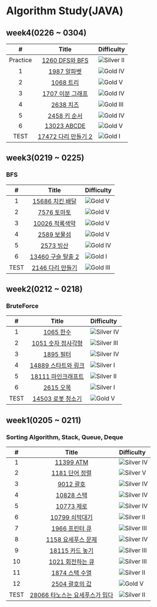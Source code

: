 # Algorithm Study(JAVA)

<!-- ## Java 파일 개수 -->

<!-- JAVA_COUNT_START -->

<!-- - 김성민 폴더의 Java 파일 개수: 0
- 김준영 폴더의 Java 파일 개수: 0
- 김채하 폴더의 Java 파일 개수: 0
- 양찬열 폴더의 Java 파일 개수: 0
- 오혜윤 폴더의 Java 파일 개수: 0
- 이석철 폴더의 Java 파일 개수: 0
- 제갈도현 폴더의 Java 파일 개수: 0
- 최지호 폴더의 Java 파일 개수: 0
- 한민주 폴더의 Java 파일 개수: 0 -->
<!-- JAVA_COUNT_END -->

## week4(0226 ~ 0304)

|    #     |                            Title                             | Difficulty                                                               |
| :------: | :----------------------------------------------------------: | :----------------------------------------------------------------------- |
| Practice |    [1260 DFS와 BFS](https://www.acmicpc.net/problem/1260)    | ![Silver II](https://img.shields.io/badge/SILVER%20II-A3A3A3?style=flat) |
|    1     |     [1987 알파벳](https://www.acmicpc.net/problem/1987)      | ![Gold IV](https://img.shields.io/badge/GOLD%20IV-D5A11E?style=flat)     |
|    2     |      [1068 트리](https://www.acmicpc.net/problem/1068)       | ![Gold V](https://img.shields.io/badge/GOLD%20V-D5A11E?style=flat)       |
|    3     |   [1707 이분 그래프](https://www.acmicpc.net/problem/1707)   | ![Gold IV](https://img.shields.io/badge/GOLD%20IV-D5A11E?style=flat)     |
|    4     |      [2638 치즈](https://www.acmicpc.net/problem/2638)       | ![Gold III](https://img.shields.io/badge/GOLD%20III-D5A11E?style=flat)   |
|    5     |     [2458 키 순서](https://www.acmicpc.net/problem/2458)     | ![Gold IV](https://img.shields.io/badge/GOLD%20IV-D5A11E?style=flat)     |
|    6     |     [13023 ABCDE](https://www.acmicpc.net/problem/13023)     | ![Gold V](https://img.shields.io/badge/GOLD%20V-D5A11E?style=flat)       |
|   TEST   | [17472 다리 만들기 2](https://www.acmicpc.net/problem/17472) | ![Gold I](https://img.shields.io/badge/GOLD%20I-D5A11E?style=flat)       |

## week3(0219 ~ 0225)

### BFS

|  #   |                           Title                            | Difficulty                                                             |
| :--: | :--------------------------------------------------------: | :--------------------------------------------------------------------- |
|  1   |  [15686 치킨 배달](https://www.acmicpc.net/problem/15686)  | ![Gold V](https://img.shields.io/badge/GOLD%20V-D5A11E?style=flat)     |
|  2   |    [7576 토마토](https://www.acmicpc.net/problem/7576)     | ![Gold V](https://img.shields.io/badge/GOLD%20V-D5A11E?style=flat)     |
|  3   |  [10026 적록색약](https://www.acmicpc.net/problem/10026)   | ![Gold V](https://img.shields.io/badge/GOLD%20V-D5A11E?style=flat)     |
|  4   |    [2589 보물섬](https://www.acmicpc.net/problem/2589)     | ![Gold V](https://img.shields.io/badge/GOLD%20IV-D5A11E?style=flat)    |
|  5   |     [2573 빙산](https://www.acmicpc.net/problem/2573)      | ![Gold IV](https://img.shields.io/badge/GOLD%20IV-D5A11E?style=flat)   |
|  6   | [13460 구슬 탈출 2](https://www.acmicpc.net/problem/13460) | ![Gold I](https://img.shields.io/badge/GOLD%20I-D5A11E?style=flat)     |
| TEST |  [2146 다리 만들기](https://www.acmicpc.net/problem/2146)  | ![Gold III](https://img.shields.io/badge/GOLD%20III-D5A11E?style=flat) |

## week2(0212 ~ 0218)

### BruteForce

|  #   |                            Title                             | Difficulty                                                                 |
| :--: | :----------------------------------------------------------: | :------------------------------------------------------------------------- |
|  1   |      [1065 한수](https://www.acmicpc.net/problem/1065)       | ![Silver IV](https://img.shields.io/badge/SILVER%20IV-A3A3A3?style=flat)   |
|  2   |  [1051 숫자 정사각형](https://www.acmicpc.net/problem/1051)  | ![Silver III](https://img.shields.io/badge/SILVER%20III-A3A3A3?style=flat) |
|  3   |      [1895 필터](https://www.acmicpc.net/problem/1895)       | ![Silver IV](https://img.shields.io/badge/SILVER%20IV-A3A3A3?style=flat)   |
|  4   | [14889 스타트와 링크](https://www.acmicpc.net/problem/14889) | ![Silver I](https://img.shields.io/badge/SILVER%20I-A3A3A3?style=flat)     |
|  5   | [18111 마인크래프트](https://www.acmicpc.net/problem/18111)  | ![Silver II](https://img.shields.io/badge/SILVER%20II-A3A3A3?style=flat)   |
|  6   |      [2615 오목](https://www.acmicpc.net/problem/2615)       | ![Silver I](https://img.shields.io/badge/SILVER%20I-A3A3A3?style=flat)     |
| TEST |  [14503 로봇 청소기](https://www.acmicpc.net/problem/14503)  | ![Gold V](https://img.shields.io/badge/GOLD%20V-D5A11E?style=flat)         |

## week1(0205 ~ 0211)

### Sorting Algorithm, Stack, Queue, Deque

|  #   |                                  Title                                  | Difficulty                                                                 |
| :--: | :---------------------------------------------------------------------: | :------------------------------------------------------------------------- |
|  1   |           [11399 ATM](https://www.acmicpc.net/problem/11399)            | ![Silver IV](https://img.shields.io/badge/SILVER%20IV-A3A3A3?style=flat)   |
|  2   |         [1181 단어 정렬](https://www.acmicpc.net/problem/1181)          | ![Silver V](https://img.shields.io/badge/SILVER%20V-A3A3A3?style=flat)     |
|  3   |            [9012 괄호](https://www.acmicpc.net/problem/9012)            | ![Silver IV](https://img.shields.io/badge/SILVER%20IV-A3A3A3?style=flat)   |
|  4   |           [10828 스택](https://www.acmicpc.net/problem/10828)           | ![Silver IV](https://img.shields.io/badge/SILVER%20IV-A3A3A3?style=flat)   |
|  5   |           [10773 제로](https://www.acmicpc.net/problem/10773)           | ![Silver IV](https://img.shields.io/badge/SILVER%20IV-A3A3A3?style=flat)   |
|  6   |         [10799 쇠막대기](https://www.acmicpc.net/problem/10799)         | ![Silver II](https://img.shields.io/badge/SILVER%20II-A3A3A3?style=flat)   |
|  7   |         [1966 프린터 큐](https://www.acmicpc.net/problem/1966)          | ![Silver III](https://img.shields.io/badge/SILVER%20III-A3A3A3?style=flat) |
|  8   |       [1158 요세푸스 문제](https://www.acmicpc.net/problem/1158)        | ![Silver IV](https://img.shields.io/badge/SILVER%20IV-A3A3A3?style=flat)   |
|  9   |        [18115 카드 놓기](https://www.acmicpc.net/problem/18115)         | ![Silver III](https://img.shields.io/badge/SILVER%20III-A3A3A3?style=flat) |
|  10  |        [1021 회전하는 큐](https://www.acmicpc.net/problem/1021)         | ![Silver III](https://img.shields.io/badge/SILVER%20III-A3A3A3?style=flat) |
|  11  |         [1874 스택 수열](https://www.acmicpc.net/problem/1874)          | ![Silver II](https://img.shields.io/badge/SILVER%20II-A3A3A3?style=flat)   |
|  12  |         [2504 괄호의 값](https://www.acmicpc.net/problem/2504)          | ![Gold V](https://img.shields.io/badge/GOLD%20V-D5A11E?style=flat)         |
| TEST | [28066 타노스는 요세푸스가 밉다](https://www.acmicpc.net/problem/28066) | ![Silver II](https://img.shields.io/badge/SILVER%20II-A3A3A3?style=flat)   |

<!--
금: #D5A11E
은: #A3A3A3
동: #CD7F32
1	I
2	II
3	III
4	IV
5	V
-->
